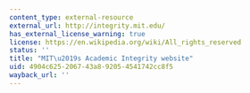 ```yaml
---
content_type: external-resource
external_url: http://integrity.mit.edu/
has_external_license_warning: true
license: https://en.wikipedia.org/wiki/All_rights_reserved
status: ''
title: "MIT\u2019s Academic Integrity website"
uid: 4904c625-2067-43a8-9205-4541742cc8f5
wayback_url: ''
---
```

